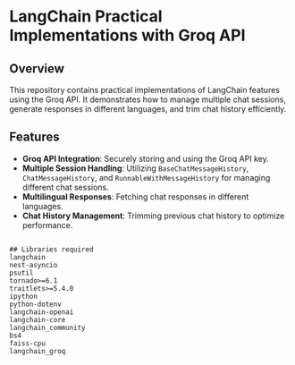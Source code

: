 # LangChain Practical Implementations with Groq API

## Overview
This repository contains practical implementations of LangChain features using the Groq API. It demonstrates how to manage multiple chat sessions, generate responses in different languages, and trim chat history efficiently.

## Features
- **Groq API Integration**: Securely storing and using the Groq API key.
- **Multiple Session Handling**: Utilizing `BaseChatMessageHistory`, `ChatMessageHistory`, and `RunnableWithMessageHistory` for managing different chat sessions.
- **Multilingual Responses**: Fetching chat responses in different languages.
- **Chat History Management**: Trimming previous chat history to optimize performance.
```

## Libraries required
langchain
nest-asyncio
psutil
tornado>=6.1
traitlets>=5.4.0
ipython
python-dotenv
langchain-openai
langchain-core
langchain_community
bs4
faiss-cpu
langchain_groq
